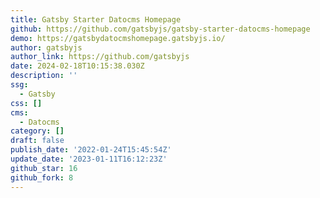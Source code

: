 ```yaml
---
title: Gatsby Starter Datocms Homepage
github: https://github.com/gatsbyjs/gatsby-starter-datocms-homepage
demo: https://gatsbydatocmshomepage.gatsbyjs.io/
author: gatsbyjs
author_link: https://github.com/gatsbyjs
date: 2024-02-18T10:15:38.030Z
description: ''
ssg:
  - Gatsby
css: []
cms:
  - Datocms
category: []
draft: false
publish_date: '2022-01-24T15:45:54Z'
update_date: '2023-01-11T16:12:23Z'
github_star: 16
github_fork: 8
---
```

